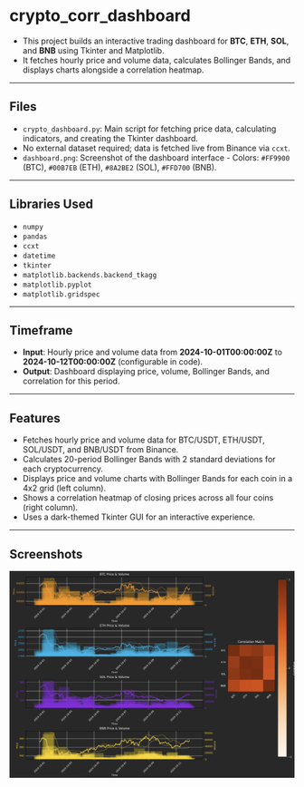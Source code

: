 # crypto_corr_dashboard


- This project builds an interactive trading dashboard for **BTC**, **ETH**, **SOL**, and **BNB** using Tkinter and Matplotlib.
- It fetches hourly price and volume data, calculates Bollinger Bands, and displays charts alongside a correlation heatmap.

---

## Files
- `crypto_dashboard.py`: Main script for fetching price data, calculating indicators, and creating the Tkinter dashboard.
- No external dataset required; data is fetched live from Binance via `ccxt`.
- `dashboard.png`: Screenshot of the dashboard interface - Colors: `#FF9900` (BTC), `#00B7EB` (ETH), `#8A2BE2` (SOL), `#FFD700` (BNB).

---

## Libraries Used
- `numpy`
- `pandas`
- `ccxt`
- `datetime`
- `tkinter`
- `matplotlib.backends.backend_tkagg`
- `matplotlib.pyplot`
- `matplotlib.gridspec`

---

## Timeframe
- **Input**: Hourly price and volume data from **2024-10-01T00:00:00Z** to **2024-10-12T00:00:00Z** (configurable in code).
- **Output**: Dashboard displaying price, volume, Bollinger Bands, and correlation for this period.

---

## Features
- Fetches hourly price and volume data for BTC/USDT, ETH/USDT, SOL/USDT, and BNB/USDT from Binance.
- Calculates 20-period Bollinger Bands with 2 standard deviations for each cryptocurrency.
- Displays price and volume charts with Bollinger Bands for each coin in a 4x2 grid (left column).
- Shows a correlation heatmap of closing prices across all four coins (right column).
- Uses a dark-themed Tkinter GUI for an interactive experience.

---

## Screenshots

![Crypto Trading Dashboard](dashboard.png)
